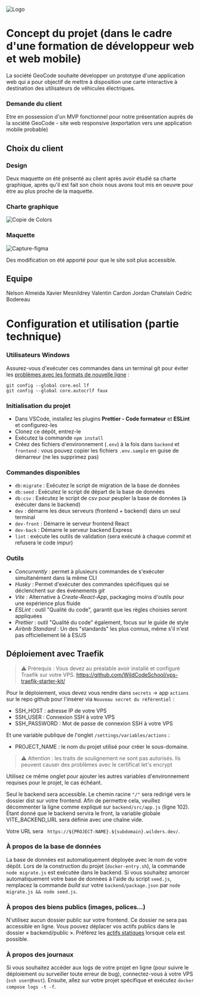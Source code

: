 
![Logo](https://github.com/WildCodeSchool-2023-09/JS-RemoteFR-jurascripts-P3-Geocode/assets/144217492/f7f55f76-228f-4843-8625-3308272b67e4)

# Concept du projet (dans le cadre d'une formation de développeur web et web mobile)

La société GeoCode souhaite développer un prototype d'une application  web qui a pour objectif de mettre à disposition une carte interactive à destination des utilisateurs de véhicules électriques. 

### Demande du client
Etre en possession d'un MVP fonctionnel pour notre présentation auprès de la société GeoCode - site web responsive (exportation vers une application mobile probable)

## Choix du client
### Design
Deux maquette on été présenté au client après avoir étudié sa charte graphique, après qu'il est fait son choix nous avons tout mis en oeuvre pour ètre au plus proche de la maquette.

### Charte graphique
![Copie de Colors](https://github.com/WildCodeSchool-2023-09/JS-RemoteFR-jurascripts-P3-Geocode/assets/144217492/b2d3a355-a01a-4a5d-8487-7656d15e03e1)


### Maquette
![Capture-figma](https://github.com/WildCodeSchool-2023-09/JS-RemoteFR-jurascripts-P3-Geocode/assets/144217492/ca6575fd-453f-4596-a24d-57525b94851b)

Des modification on été apporté pour que le site soit plus accessible.

## Equipe

Nelson Almeida
Xavier Mesnildrey
Valentin Cardon
Jordan Chatelain
Cedric Bodereau

# Configuration et utilisation (partie technique)

### Utilisateurs Windows

Assurez-vous d'exécuter ces commandes dans un terminal git pour éviter les [problèmes avec les formats de nouvelle ligne](https://en.wikipedia.org/wiki/Newline#Issues_with_différent_newline_formats) :

```
git config --global core.eol lf
git config --global core.autocrlf faux
```

### Initialisation du projet

- Dans VSCode, installez les plugins **Prettier - Code formateur** et **ESLint** et configurez-les
- Clonez ce dépôt, entrez-le
- Exécutez la commande `npm install`
- Créez des fichiers d'environnement (`.env`) à la fois dans `backend` et `frontend` : vous pouvez copier les fichiers `.env.sample` en guise de démarreur (ne les supprimez pas)

### Commandes disponibles

- `db:migrate` : Exécutez le script de migration de la base de données
- `db:seed` : Exécutez le script de départ de la base de données
- `db:csv` : Exécutez le script de csv pour peupler la base de données (à éxécuter dans le backend)
- `dev` : démarre les deux serveurs (frontend + backend) dans un seul terminal
- `dev-front` : Démarre le serveur frontend React
- `dev-back` : Démarre le serveur backend Express
- `lint` : exécute les outils de validation (sera exécuté à chaque _commit_ et refusera le code impur)

### Outils

- _Concurrently_ : permet à plusieurs commandes de s'exécuter simultanément dans la même CLI
- _Husky_ : Permet d'exécuter des commandes spécifiques qui se déclenchent sur des événements _git_
- _Vite_ : Alternative à _Create-React-App_, packaging moins d'outils pour une expérience plus fluide
- _ESLint_ : outil "Qualité du code", garantit que les règles choisies seront appliquées
- _Prettier_ : outil "Qualité du code" également, focus sur le guide de style
- _Airbnb Standard_ : Un des "standards" les plus connus, même s'il n'est pas officiellement lié à ES/JS

## Déploiement avec Traefik

> ⚠️ Prérequis : Vous devez au préalable avoir installé et configuré Traefik sur votre VPS.
> https://github.com/WildCodeSchool/vps-traefik-starter-kit/

Pour le déploiement, vous devez vous rendre dans `secrets` → app `actions` sur le repo github pour l'insérer via `Nouveau secret du référentiel` :

- SSH_HOST : adresse IP de votre VPS
- SSH_USER : Connexion SSH à votre VPS
- SSH_PASSWORD : Mot de passe de connexion SSH à votre VPS

Et une variable publique de l'onglet `/settings/variables/actions` :

- PROJECT_NAME : le nom du projet utilisé pour créer le sous-domaine.

> ⚠️ Attention : les traits de soulignement ne sont pas autorisés. Ils peuvent causer des problèmes avec le certificat let's encrypt

Utilisez ce même onglet pour ajouter les autres variables d'environnement requises pour le projet, le cas échéant.

Seul le backend sera accessible. Le chemin racine `"/"` sera redirigé vers le dossier dist sur votre frontend. Afin de permettre cela, veuillez décommenter la ligne comme expliqué sur `backend/src/app.js` (ligne 102).
Étant donné que le backend servira le front, la variable globale VITE_BACKEND_URL sera définie avec une chaîne vide.

Votre URL sera ` https://${PROJECT-NAME}.${subdomain}.wilders.dev/`.

### À propos de la base de données

La base de données est automatiquement déployée avec le nom de votre dépôt. Lors de la construction du projet (`docker-entry.sh`), la commande `node migrate.js` est exécutée dans le backend. Si vous souhaitez amorcer automatiquement votre base de données à l'aide du script `seed.js`, remplacez la commande _build_ sur votre `backend/package.json` par `node migrate.js && node seed.js`.

### À propos des biens publics (images, polices...)

N'utilisez aucun dossier public sur votre frontend. Ce dossier ne sera pas accessible en ligne. Vous pouvez déplacer vos actifs publics dans le dossier « backend/public ». Préférez les [actifs statiques](https://vitejs.dev/guide/assets) lorsque cela est possible.

### À propos des journaux

Si vous souhaitez accéder aux logs de votre projet en ligne (pour suivre le déploiement ou surveiller toute erreur de bug), connectez-vous à votre VPS (`ssh user@host`).
Ensuite, allez sur votre projet spécifique et exécutez `docker compose logs -t -f`.

